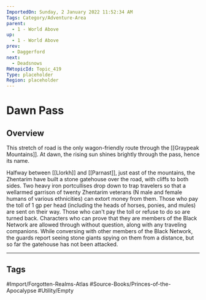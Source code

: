 ```yaml
---
ImportedOn: Sunday, 2 January 2022 11:52:34 AM
Tags: Category/Adventure-Area
parent:
  - 1 - World Above
up:
  - 1 - World Above
prev:
  - Daggerford
next:
  - Deadsnows
RWtopicId: Topic_419
Type: placeholder
Region: placeholder
---
```

# Dawn Pass
## Overview
This stretch of road is the only wagon-friendly route through the [[Graypeak Mountains]]. At dawn, the rising sun shines brightly through the pass, hence its name.

Halfway between [[Llorkh]] and [[Parnast]], just east of the mountains, the Zhentarim have built a stone gatehouse over the road, with cliffs to both sides. Two heavy iron portcullises drop down to trap travelers so that a wellarmed garrison of twenty Zhentarim veterans (N male and female humans of various ethnicities) can extort money from them. Those who pay the toll of 1 gp per head (including the heads of horses, ponies, and mules) are sent on their way. Those who can't pay the toll or refuse to do so are turned back. Characters who can prove that they are members of the Black Network are allowed through without question, along with any traveling companions. While conversing with other members of the Black Network, the guards report seeing stone giants spying on them from a distance, but so far the gatehouse has not been attacked.


---
## Tags
#Import/Forgotten-Realms-Atlas #Source-Books/Princes-of-the-Apocalypse #Utility/Empty

